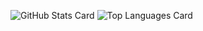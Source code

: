 ![GitHub Stats Card](https://github-readme-stats.vercel.app/api?username=takashinnosuke)
![Top Languages Card](https://github-readme-stats.vercel.app/api/top-langs/?username=takashinnosuke)


